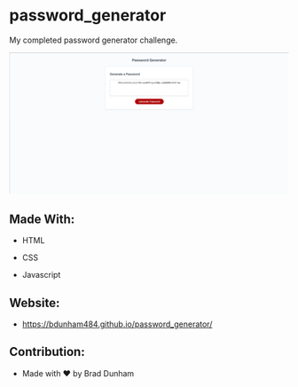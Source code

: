 # password_generator

My completed password generator challenge.

![My Portfolio](./assets/images/password-screenshot.png)

## Made With:

* HTML

* CSS

* Javascript

## Website:

* https://bdunham484.github.io/password_generator/

## Contribution:

* Made with ❤️ by Brad Dunham